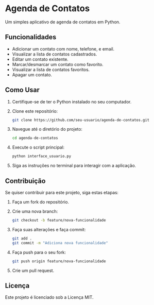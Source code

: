 # Agenda de Contatos

Um simples aplicativo de agenda de contatos em Python.

## Funcionalidades

- Adicionar um contato com nome, telefone, e email.
- Visualizar a lista de contatos cadastrados.
- Editar um contato existente.
- Marcar/desmarcar um contato como favorito.
- Visualizar a lista de contatos favoritos.
- Apagar um contato.

## Como Usar

1. Certifique-se de ter o Python instalado no seu computador.

2. Clone este repositório:
   ```bash
   git clone https://github.com/seu-usuario/agenda-de-contatos.git

3. Navegue até o diretório do projeto:
    ```bash
   cd agenda-de-contatos

4. Execute o script principal:
    ```bash
   python interface_usuario.py

5. Siga as instruções no terminal para interagir com a aplicação.

## Contribuição

Se quiser contribuir para este projeto, siga estas etapas:

1. Faça um fork do repositório.

2. Crie uma nova branch:
    ```bash
    git checkout -b feature/nova-funcionalidade

3. Faça suas alterações e faça commit:
    ```bash
    git add .
    git commit -m "Adiciona nova funcionalidade"

4. Faça push para o seu fork:
    ```bash
    git push origin feature/nova-funcionalidade

5. Crie um pull request.

## Licença
Este projeto é licenciado sob a Licença MIT.







